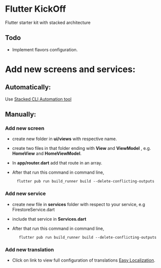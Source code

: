 # Flutter KickOff

Flutter starter kit with stacked architecture

## Todo
- Implement flavors configuration.

# Add new screens and services:

## Automatically:

Use [Stacked CLI Automation tool](https://pub.dev/packages/stacked_cli)

## Manually:

### **Add new screen**
- create new folder in **ui/views** with respective name.

- create two files in that folder ending with **View** and **ViewModel** , e.g. **HomeView** and **HomeViewModel**.

- In **app/router.dart** add that route in an array.

- After that run this command in command line,

        flutter pub run build_runner build --delete-conflicting-outputs


### **Add new service**
- create new file in **services** folder with respect to your service, e.g FirestoreService.dart

- include that service in **Services.dart** 

- After that run this command in command line,

         flutter pub run build_runner build --delete-conflicting-outputs

### **Add new translation**
- Click on link to view full configuration of translations [Easy Localization](https://pub.dev/packages/easy_localization).
